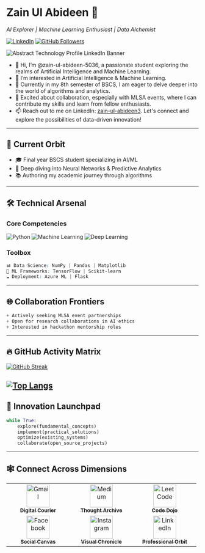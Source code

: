 # Zain Ul Abideen 🤖
*AI Explorer | Machine Learning Enthusiast | Data Alchemist*

[![LinkedIn](https://img.shields.io/badge/LinkedIn-Connect%20Professionally-blue?style=flat-square&logo=linkedin)](https://www.linkedin.com/in/zain-ul-abideen3)
[![GitHub Followers](https://img.shields.io/github/followers/zain-ul-abideen-5036?label=Follow%20%40zain-ul-abideen-5036&style=social)](https://github.com/zain-ul-abideen-5036)

![Abstract Technology Profile LinkedIn Banner](https://github.com/user-attachments/assets/3a83cfcb-d8d3-401c-8b68-35999382cf43)

- 👋 Hi, I’m @zain-ul-abideen-5036, a passionate student exploring the realms of Artificial Intelligence and Machine Learning.
- 👀 I’m interested in Artificial Intelligence & Machine Learning.
- 🌱 Currently in my 8th semester of BSCS, I am eager to delve deeper into the world of algorithms and analytics.
- 💞️ Excited about collaboration, especially with MLSA events, where I can contribute my skills and learn from fellow enthusiasts.
- 📫 Reach out to me on LinkedIn: [zain-ul-abideen3](https://www.linkedin.com/in/zain-ul-abideen3/). Let's connect and explore the possibilities of data-driven innovation!
---

## 🔭 Current Orbit
- 🎓 Final year BSCS student specializing in AI/ML
- 🌱 Deep diving into Neural Networks & Predictive Analytics
- 📚 Authoring my academic journey through algorithms
---

## 🛠️ Technical Arsenal

### Core Competencies
![Python](https://img.shields.io/badge/Python-Expert-3776AB?style=flat-square&logo=python)
![Machine Learning](https://img.shields.io/badge/Machine_Learning-Advanced-FF6F00?style=flat-square)
![Deep Learning](https://img.shields.io/badge/Deep_Learning-Intermediate-0F9D58?style=flat-square)

### Toolbox
```scss
📊 Data Science: NumPy | Pandas | Matplotlib
🧠 ML Frameworks: TensorFlow | Scikit-learn
☁️ Deployment: Azure ML | Flask
```
---

## 🌐 Collaboration Frontiers
```scss
+ Actively seeking MLSA event partnerships
+ Open for research collaborations in AI ethics
+ Interested in hackathon mentorship roles
```
---

## 🔥 GitHub Activity Matrix

[![GitHub Streak](https://streak-stats.demolab.com?user=zain-ul-abideen-5036&theme=dark&background=0D1117&border=444&dates=FFF)](https://git.io/streak-stats)

[![Top Langs](https://github-readme-stats.vercel.app/api/top-langs/?username=zain-ul-abideen-5036&layout=compact&theme=vision-friendly-dark&hide_border=true)](https://github.com/zain-ul-abideen-5036)
---

## 🚀 Innovation Launchpad
```python
while True:
    explore(fundamental_concepts)
    implement(practical_solutions)
    optimize(existing_systems)
    collaborate(open_source_projects)
```
---

## 🕸️ Connect Across Dimensions
<table align="center"> <tr> <td align="center" width="150"> <a href="mailto:abideen5036@gmail.com"> <img src="https://img.icons8.com/clouds/100/000000/gmail.png" width="60" alt="Gmail"/> <br> <sub><b>Digital Courier</b></sub> </a> </td> <td align="center" width="150"> <a href="https://medium.com/@zainulabideen5"> <img src="https://img.icons8.com/clouds/100/000000/medium-monogram.png" width="60" alt="Medium"/> <br> <sub><b>Thought Archive</b></sub> </a> </td> <td align="center" width="150"> <a href="https://leetcode.com/u/QFk5w8f22b/"> <img src="https://img.icons8.com/external-tal-revivo-shadow-tal-revivo/100/external-level-up-your-coding-skills-and-quickly-land-a-job-logo-shadow-tal-revivo.png" width="60" alt="LeetCode"/> <br> <sub><b>Code Dojo</b></sub> </a> </td> </tr> <tr> <td align="center" width="150"> <a href="https://www.facebook.com/profile.php?id=61557016676124"> <img src="https://img.icons8.com/clouds/100/000000/facebook.png" width="60" alt="Facebook"/> <br> <sub><b>Social Canvas</b></sub> </a> </td> <td align="center" width="150"> <a href="https://www.instagram.com/zain.ul_abideen_"> <img src="https://img.icons8.com/clouds/100/000000/instagram.png" width="60" alt="Instagram"/> <br> <sub><b>Visual Chronicle</b></sub> </a> </td> <td align="center" width="150"> <a href="https://linkedin.com/in/zain-ul-abideen3"> <img src="https://img.icons8.com/clouds/100/000000/linkedin.png" width="60" alt="LinkedIn"/> <br> <sub><b>Professional Orbit</b></sub> </a> </td> </tr> </table>







<!---
zain-ul-abideen-5036/zain-ul-abideen-5036 is a ✨ special ✨ repository because its `README.md` (this file) appears on your GitHub profile.
You can click the Preview link to take a look at your changes.
--->
